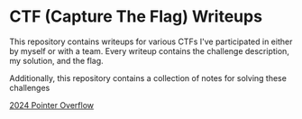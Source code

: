 # CTF (Capture The Flag) Writeups

This repository contains writeups for various CTFs I've participated in either by myself or with a team. Every writeup contains the challenge description, my solution, and the flag. 

Additionally, this repository contains a collection of notes for solving these challenges

[2024 Pointer Overflow](https://github.com/Jdwalli/ctf-writeups/tree/main/2024_UWSP_Pointer_Overflow)